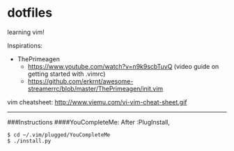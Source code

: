 # dotfiles

learning vim!

Inspirations:
- ThePrimeagen
  - https://www.youtube.com/watch?v=n9k9scbTuvQ (video guide on getting started with .vimrc)
  - https://github.com/erkrnt/awesome-streamerrc/blob/master/ThePrimeagen/init.vim


vim cheatsheet:
http://www.viemu.com/vi-vim-cheat-sheet.gif

----

###Instructions
####YouCompleteMe:
After :PlugInstall,
```
$ cd ~/.vim/plugged/YouCompleteMe
$ ./install.py
```
